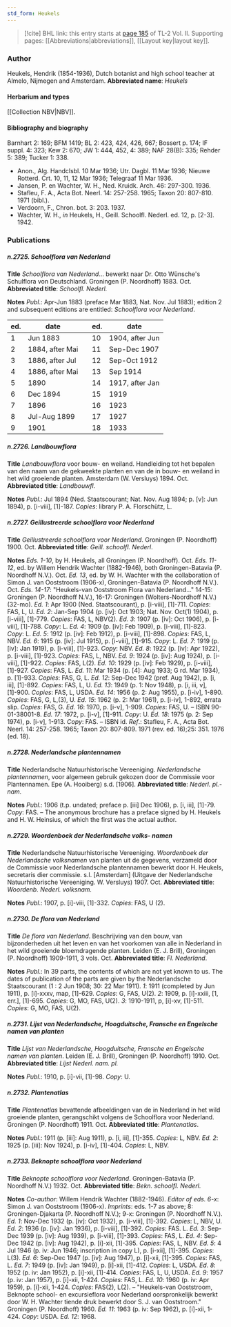 ```yaml
---
std_form: Heukels
---
```


> [!cite] BHL link: this entry starts at [page 185](https://www.biodiversitylibrary.org/page/33068427) of TL-2 Vol. II.
> Supporting pages: [[Abbreviations|abbreviations]], [[Layout key|layout key]].

### Author

Heukels, Hendrik (1854-1936), Dutch botanist and high school teacher at Almelo, Nijmegen and Amsterdam. 
**Abbreviated name**: *Heukels*

#### Herbarium and types

[[Collection NBV|NBV]].

#### Bibliography and biography

Barnhart 2: 169; BFM 1419; BL 2: 423, 424, 426, 667; Bossert p. 174; IF suppl. 4: 323; Kew 2: 670; JW 1: 444, 452, 4: 389; NAF 28(B): 335; Rehder 5: 389; Tucker 1: 338.
- Anon., Alg. Handclsbl. 10 Mar 1936; Utr. Dagbl. 11 Mar 1936; Nieuwe Rotterd. Crt. 10, 11, 12 Mar 1936; Telegraaf 11 Mar 1936.
- Jansen, P. en Wachter, W. H., Ned. Kruidk. Arch. 46: 297-300. 1936.
- Stafleu, F. A., Acta Bot. Neerl. 14: 257-258. 1965; Taxon 20: 807-810. 1971 (bibl.).
- Verdoorn, F., Chron. bot. 3: 203. 1937.
- Wachter, W. H., *in* Heukels, H., Geill. Schoolfl. Nederl. ed. 12, p. \[2-3\]. 1942.

### Publications

##### n.2725. Schoolflora van Nederland

**Title**
*Schoolflora van Nederland*... bewerkt naar Dr. Otto Wünsche's Schulflora von Deutschland. Groningen (P. Noordhoff) 1883. Oct.
**Abbreviated title**: *Schoolfl. Nederl.*

**Notes**
*Publ*.: Apr-Jun 1883 (preface Mar 1883, Nat. Nov. Jul 1883); edition 2 and subsequent editions are entitled: *Schoolflora voor Nederland*.

|ed.	|date	| |ed.	|date|
|---	|---	|---	|---	|---	|
|1	|Jun 1883	| |10	|1904, after Jun|
|2	|1884, after Mai	| |11	|Sep-Dec 1907|
|3	|1886, after Jul	| |12	|Sep-Oct 1912|
|4	|1886, after Mai	| |13	|Sep 1914|
|5	|1890	| |14	|1917, after Jan|
|6	|Dec 1894	| |15	|1919|
|7	|1896	| |16	|1923|
|8	|Jul-Aug 1899	| |17	|1927|
|9	|1901	| |18	|1933|

##### n.2726. Landbouwflora

**Title**
*Landbouwflora* voor bouw- en weiland. Handleiding tot het bepalen van den naam van de gekweekte planten en van de in bouw- en weiland in het wild groeiende planten. Amsterdam (W. Versluys) 1894. Oct.
**Abbreviated title**: *Landbouwfl.*

**Notes**
*Publ*.: Jul 1894 (Ned. Staatscourant; Nat. Nov. Aug 1894; p. \[v\]: Jun 1894), p. \[i-viii\], \[1\]-187. *Copies*: library P. A. Florschütz, L.

##### n.2727. Geillustreerde schoolflora voor Nederland

**Title**
*Geillustreerde schoolflora voor Nederland*. Groningen (P. Noordhoff) 1900. Oct.
**Abbreviated title**: *Geill. schoolfl. Nederl*.

**Notes**
*Eds. 1-10*, by H. Heukels, all Groningen (P. Noordhoff). Oct.
*Eds. 11-12*, ed. by Willem Hendrik Wachter (1882-1946), both Groningen-Batavia (P. Noordhoff N.V.). Oct.
*Ed. 13*, ed. by W. H. Wachter with the collaboration of Simon J. van Ooststroom (1906-x), Groningen-Batavia (P. Noordhoff N.V.). Oct.
*Eds. 14-17*: "Heukels-van Ooststroom Flora van Nederland..." 14-15: Groningen (P. Noordhoff N.V.), 16-17: Groningen (Wolters-Noordhoff N.V.) (32-mo).
*Ed. 1*: Apr 1900 (Ned. Staatscourant), p. \[i-viii\], \[1\]-711. *Copies*: FAS, L, U.
*Ed. 2*: Jan-Sep 1904 (p. \[iv\]: Oct 1903; Nat. Nov. Oct(1) 1904), p. \[i-viii\], \[1\]-779. *Copies*: FAS, L, NBV(2).
*Ed. 3*: 1907 (p. \[iv\]: Oct 1906), p. \[i-viii\], \[1\]-788. *Copy*: L.
*Ed. 4*: 1909 (p. \[iv\]: Feb 1909), p. \[i-viii\], \[1\]-823. *Copy*: L.
*Ed. 5*: 1912 (p. \[iv\]: Feb 1912), p. \[i-viii\], \[1\]-898. *Copies*: FAS, L, NBV.
*Ed. 6*: 1915 (p. \[iv\]: Jul 1915), p. \[i-viii\], \[1\]-915. *Copy*: L.
*Ed. 7*: 1919 (p. \[iv\]: Jan 1919), p. \[i-viii\], \[1\]-923. *Copy*: NBV.
*Ed. 8*: 1922 (p. \[iv\]: Apr 1922), p. \[i-viii\], \[1\]-923. *Copies*: FAS, L, NBV.
*Ed. 9*: 1924 (p. \[iv\]: Aug 1924), p. \[i-viii\], \[1\]-922. *Copies*: FAS, L(2).
*Ed. 10*: 1929 (p. \[iv\]: Feb 1929), p. \[i-viii\], \[1\]-927. *Copies*: FAS, L.
*Ed. 11*: Mar 1934 (p. \[4\]: Aug 1933; G rd. Mar 1934), p. \[1\]-933. *Copies*: FAS, G, L.
*Ed. 12*: Sep-Dec 1942 (pref. Aug 1942), p. \[i, iii\], \[1\]-892. *Copies*: FAS, L, U.
*Ed. 13*: 1949 (p. 1: Nov 1948), p. \[i, iii, v\], \[1\]-900. *Copies*: FAS, L, USDA.
*Ed. 14*: 1956 (p. 2: Aug 1955), p. \[i-iv\], 1-890. *Copies*: FAS, G, L,(3), U.
*Ed. 15*: 1962 (p. 2: Mar 1961), p. \[i-iv\], 1-892, errata slip. *Copies*: FAS, G.
*Ed. 16*: 1970, p. \[i-v\], 1-909. *Copies*: FAS, U. – ISBN 90-01-38001-8.
*Ed. 17*: 1972, p. \[i-v\], \[1\]-911. *Copy*: U.
*Ed. 18*: 1975 (p. 2: Sep 1974), p. \[i-v\], 1-913. *Copy*: FAS. – ISBN id.
*Ref*.: Stafleu, F. A., Acta Bot. Neerl. 14: 257-258. 1965; Taxon 20: 807-809. 1971 (rev. ed. 16);25: 351. 1976 (ed. 18).

##### n.2728. Nederlandsche plantennamen

**Title**
Nederlandsche Natuurhistorische Vereeniging. *Nederlandsche plantennamen*, voor algemeen gebruik gekozen door de Commissie voor Plantennamen. Epe (A. Hooiberg) s.d. \[1906\].
**Abbreviated title**: *Nederl. pl.-nam.*

**Notes**
*Publ*.: 1906 (t.p. undated; preface p. \[iii\] Dec 1906), p. \[i, iii\], \[1\]-79. *Copy*: FAS. – The anonymous brochure has a preface signed by H. Heukels and H. W. Heinsius, of which the first was the actual author.

##### n.2729. Woordenboek der Nederlandsche volks- namen

**Title**
Nederlandsche Natuurhistorische Vereeniging. *Woordenboek der Nederlandsche volksnamen* van planten uit de gegevens, verzameld door de Commissie voor Nederlandsche plantennamen bewerkt door H. Heukels, secretaris dier commissie. s.l. \[Amsterdam\] (Uitgave der Nederlandsche Natuurhistorische Vereeniging. W. Versluys) 1907. Oct.
**Abbreviated title**: *Woordenb. Nederl. volksnam.*

**Notes**
*Publ*.: 1907, p. \[i\]-viii, \[1\]-332. *Copies*: FAS, U (2).

##### n.2730. De flora van Nederland

**Title**
*De flora van Nederland*. Beschrijving van den bouw, van bijzonderheden uit het leven en van het voorkomen van alle in Nederland in het wild groeiende bloemdragende planten. Leiden (E. J. Brill), Groningen (P. Noordhoff) 1909-1911, 3 vols. Oct.
**Abbreviated title**: *Fl. Nederland*.

**Notes**
*Publ*.: In 39 parts, the contents of which are not yet known to us. The dates of publication of the parts are given by the Nederlandsche Staatscourant (1 : 2 Jun 1908; 30: 22 Mar 1911).
*1*: 1911 (completed by Jun 1911), p. \[i\]-xxxv, map, \[1\]-629. *Copies*: G, FAS, U(2).
*2*: 1909, p. \[i\]-xxiii, \[1, err.\], \[1\]-695. *Copies*: G, MO, FAS, U(2).
*3*: 1910-1911, p, \[i\]-xv, \[1\]-511. *Copies*: G, MO, FAS, U(2).

##### n.2731. Lijst van Nederlandsche, Hoogduitsche, Fransche en Engelsche namen van planten

**Title**
*Lijst van Nederlandsche, Hoogduitsche, Fransche en Engelsche namen van planten*. Leiden (E. J. Brill), Groningen (P. Noordhoff) 1910. Oct.
**Abbreviated title**: *Lijst Nederl. nam. pl.*

**Notes**
*Publ*.: 1910, p. \[i\]-vii, \[1\]-98. *Copy*: U.

##### n.2732. Plantenatlas

**Title**
*Plantenatlas* bevattende afbeeldingen van de in Nederland in het wild groeiende planten, gerangschikt volgens de Schoolflora voor Nederland. Groningen (P. Noordhoff) 1911. Oct.
**Abbreviated title**: *Plantenatlas*.

**Notes**
*Publ*.: 1911 (p. \[iii\]: Aug 1911), p. \[i, iii\], \[1\]-355. *Copies*: L, NBV.
*Ed. 2*: 1925 (p. \[iii\]: Nov 1924), p. \[i-iv\], \[1\]-404. *Copies*: L, NBV.

##### n.2733. Beknopte schoolflora voor Nederland

**Title**
*Beknopte schoolflora voor Nederland*. Groningen-Batavia (P. Noordhoff N.V.) 1932. Oct.
**Abbreviated title**: *Bekn. schoolfl. Nederl.*

**Notes**
*Co-author*: Willem Hendrik Wachter (1882-1946).
*Editor of eds. 6-x*: Simon J. van Ooststroom (1906-x).
*Imprints*: eds. 1-7 as above; 8: Groningen-Djakarta (P. Noordhoff N.V.); 9-x: Groningen (P. Noordhoff N.V.).
*Ed. 1*: Nov-Dec 1932 (p. \[iv\]: Oct 1932), p. \[i-viii\], \[1\]-392. *Copies*: L, NBV, U.
*Ed. 2*: 1936 (p. \[iv\]: Jan 1936), p. \[i-viii\], \[1\]-392. *Copies*: FAS. L.
*Ed. 3*: Sep-Dec 1939 (p. \[iv\]: Aug 1939), p. \[i-viii\], \[1\]-393. *Copies*: FAS, L.
*Ed. 4*: Sep-Dec 1942 (p. \[iv\]: Aug 1942), p. \[i\]-xii, \[1\]-395. *Copies*: FAS, L, NBV.
*Ed. 5*: 4 Jul 1946 (p. iv: Jun 1946; inscription in copy L), p. \[i-xii\], \[1\]-395. *Copies*: L(3).
*Ed. 6*: Sep-Dec 1947 (p. \[iv\]: Aug 1947), p. \[i\]-xii, \[1\]-395. *Copies*: FAS, L.
*Ed. 7*: 1949 (p. \[iv\]: Jan 1949), p. \[i\]-xii, \[1\]-412. *Copies*: L, USDA.
*Ed. 8*: 1952 (p. iv: Jan 1952), p. \[i\]-xii, \[1\]-414. *Copies*: FAS, L, U, USDA.
*Ed. 9*: 1957 (p. iv: Jan 1957), p. \[i\]-xii, 1-424. *Copies*: FAS, L.
*Ed. 10*: 1960 (p. iv: Apr 1959), p. \[i\]-xii, 1-424. *Copies*: FAS(2), L(2). – "Heukels-van Ooststroom, Beknopte school- en excursieflora voor Nederland oorspronkelijk bewerkt door W. H. Wachter tiende druk bewerkt door S. J. van Ooststroom." Groningen (P. Noordhoff) 1960.
*Ed. 11*: 1963 (p. iv: Sep 1962), p. \[i\]-xii, 1-424. *Copy*: USDA.
*Ed. 12*: 1968.

